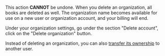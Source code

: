 This action **CANNOT** be undone. When you delete an organization, all books are deleted as well. The organization name becomes available for use on a new user or organization account, and your billing will end.

Under your organization settings, go under the section "Delete account", click on the "Delete organization" button.

Instead of deleting an organization, you can also [transfer its ownership](how-can-i-transfer-ownership.md) to another user.
